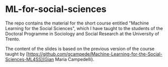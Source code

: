 # ML-for-social-sciences

The repo contains the material for the short course entitled "Machine Learning for the Social Sciences", which I have taught to the students of the Doctoral Programme in Sociology and Social Research at the University of Trento.

The content of the slides is based on the previous version of the course taught by [https://github.com/gcampede/Machine-Learning-for-the-Social-Sciences-ML4SS](Gian Maria Campedelli). 

